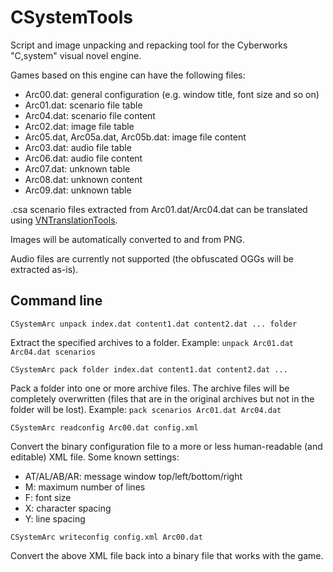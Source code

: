 # CSystemTools
Script and image unpacking and repacking tool for the Cyberworks "C,system" visual novel engine.

Games based on this engine can have the following files:

* Arc00.dat: general configuration (e.g. window title, font size and so on)
* Arc01.dat: scenario file table
* Arc04.dat: scenario file content
* Arc02.dat: image file table
* Arc05.dat, Arc05a.dat, Arc05b.dat: image file content
* Arc03.dat: audio file table
* Arc06.dat: audio file content
* Arc07.dat: unknown table
* Arc08.dat: unknown content
* Arc09.dat: unknown table

.csa scenario files extracted from Arc01.dat/Arc04.dat can be translated using [VNTranslationTools](https://github.com/arcusmaximus/VNTranslationTools).

Images will be automatically converted to and from PNG.

Audio files are currently not supported (the obfuscated OGGs will be extracted as-is).

## Command line

```
CSystemArc unpack index.dat content1.dat content2.dat ... folder
```
Extract the specified archives to a folder. Example: `unpack Arc01.dat Arc04.dat scenarios`

```
CSystemArc pack folder index.dat content1.dat content2.dat ...
```
Pack a folder into one or more archive files. The archive files will be completely overwritten (files that are in the original archives but not in the folder will be lost). Example: `pack scenarios Arc01.dat Arc04.dat`

```
CSystemArc readconfig Arc00.dat config.xml
```
Convert the binary configuration file to a more or less human-readable (and editable) XML file.
Some known settings:
* AT/AL/AB/AR: message window top/left/bottom/right
* M: maximum number of lines
* F: font size
* X: character spacing
* Y: line spacing

```
CSystemArc writeconfig config.xml Arc00.dat
```
Convert the above XML file back into a binary file that works with the game.
